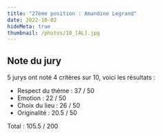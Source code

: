 ```yaml
---
title: "27ème position : Amandine Legrand"
date: 2022-10-02
hideMeta: true
thumbnail: /photos/10_[AL].jpg
---
```


## Note du jury

5 jurys ont noté 4 critères sur 10, voici les résultats :

- Respect du thème : 37 / 50
- Emotion : 22 / 50
- Choix du lieu : 26 / 50
- Originalité : 20.5 / 50

Total : 105.5 / 200

